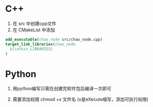 # C++

1. 在 src 中创建cpp文件
2. 在 CMakeList 中添加

```cmake
add_executable(chao_node src/chao_node.cpp)
target_link_libraries(chao_node
  ${catkin_LIBRARIES}
)
```



# Python

1. 用python编写只需在创建完软件包后编译一次即可

2. 需要添加权限 chmod +x 文件名 (x是eXecute缩写，添加可执行权限)


